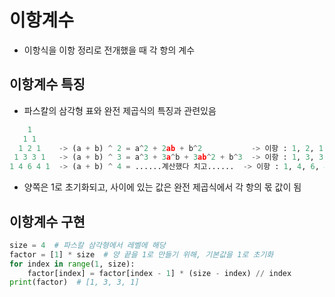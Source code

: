 # 이항계수
- 이항식을 이항 정리로 전개했을 때 각 항의 계수

## 이항계수 특징
- 파스칼의 삼각형 표와 완전 제곱식의 특징과 관련있음
```python
    1
   1 1
  1 2 1    -> (a + b) ^ 2 = a^2 + 2ab + b^2           -> 이항 : 1, 2, 1
 1 3 3 1   -> (a + b) ^ 3 = a^3 + 3a^b + 3ab^2 + b^3  -> 이항 : 1, 3, 3, 1
1 4 6 4 1  -> (a + b) ^ 4 = ......계산했다 치고......  -> 이항 : 1, 4, 6, 4, 1
```
- 양쪽은 1로 초기화되고, 사이에 있는 값은 완전 제곱식에서 각 항의 몫 값이 됨

## 이항계수 구현
```python
size = 4  # 파스칼 삼각형에서 레벨에 해당
factor = [1] * size  # 양 끝을 1로 만들기 위해, 기본값을 1로 초기화
for index in range(1, size):
    factor[index] = factor[index - 1] * (size - index) // index
print(factor)  # [1, 3, 3, 1]
```
